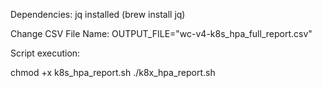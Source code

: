 Dependencies:
jq installed (brew install jq)

Change CSV File Name:
OUTPUT_FILE="wc-v4-k8s_hpa_full_report.csv"

Script execution:

chmod +x k8s_hpa_report.sh 
./k8x_hpa_report.sh <namespace>


